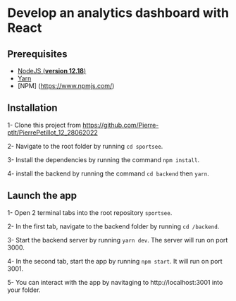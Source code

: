 # Develop an analytics dashboard with React

## Prerequisites

- [NodeJS (**version 12.18**)](https://nodejs.org/en/)
- [Yarn](https://yarnpkg.com/)
- [NPM] (https://www.npmjs.com/)

## Installation

1- Clone this project from https://github.com/Pierre-ptlt/PierrePetillot_12_28062022

2- Navigate to the root folder by running `cd sportsee`.

3- Install the dependencies by running the command `npm install`.

4- install the backend by running the command `cd backend` then `yarn`.

## Launch the app

1- Open 2 terminal tabs into the root repository `sportsee`.

2- In the first tab, navigate to the backend folder by running `cd /backend`.

3- Start the backend server by running `yarn dev`. The server will run on port 3000.

4- In the second tab, start the app by running `npm start`. It will run on port 3001.

5- You can interact with the app by navitaging to http://localhost:3001 into your folder.
